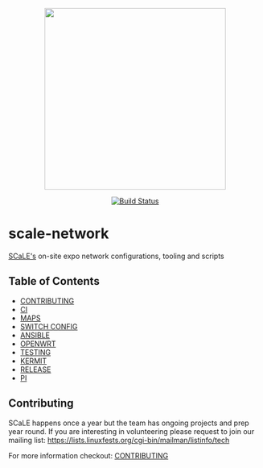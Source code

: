 
<p align="center"><img src="http://sarcasticadmin.com/scale/imgs/tux-scale-tech-2018.png" width="360"></p>
<p align="center">
  <a href="https://circleci.com/gh/socallinuxexpo/scale-network/tree/master"><img src="https://circleci.com/gh/socallinuxexpo/scale-network/tree/master.svg?style=svg" alt="Build Status"></img></a>
</p>

# scale-network

[SCaLE's](https://www.socallinuxexpo.org/) on-site expo network configurations, tooling and scripts 

## Table of Contents
* [CONTRIBUTING](./CONTRIBUTING.md)
* [CI](./CI.md)
* [MAPS](./MAPS.md)
* [SWITCH CONFIG](./switch-configuration/README.md)
* [ANSIBLE](./ansible/README.md)
* [OPENWRT](./openwrt/README.md)
* [TESTING](./tests/README.md)
* [KERMIT](./.kermit/README.md)
* [RELEASE](./RELEASE.md)
* [PI](./pi/README.md)

 
## Contributing

SCaLE happens once a year but the team has ongoing projects and prep year round.
If you are interesting in volunteering please request to join our mailing list:
https://lists.linuxfests.org/cgi-bin/mailman/listinfo/tech

For more information checkout: [CONTRIBUTING](./CONTRIBUTING.md)
